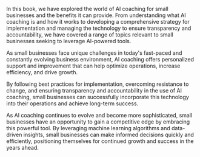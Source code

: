 
In this book, we have explored the world of AI coaching for small businesses and the benefits it can provide. From understanding what AI coaching is and how it works to developing a comprehensive strategy for implementation and managing the technology to ensure transparency and accountability, we have covered a range of topics relevant to small businesses seeking to leverage AI-powered tools.

As small businesses face unique challenges in today's fast-paced and constantly evolving business environment, AI coaching offers personalized support and improvement that can help optimize operations, increase efficiency, and drive growth.

By following best practices for implementation, overcoming resistance to change, and ensuring transparency and accountability in the use of AI coaching, small businesses can successfully incorporate this technology into their operations and achieve long-term success.

As AI coaching continues to evolve and become more sophisticated, small businesses have an opportunity to gain a competitive edge by embracing this powerful tool. By leveraging machine learning algorithms and data-driven insights, small businesses can make informed decisions quickly and efficiently, positioning themselves for continued growth and success in the years ahead.